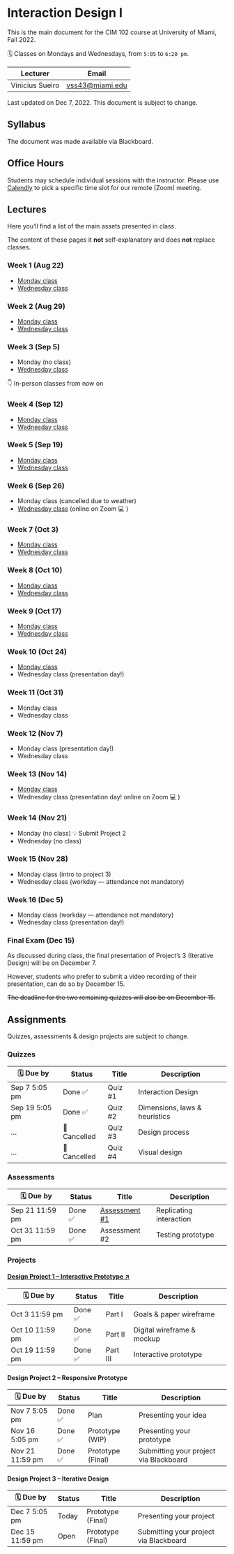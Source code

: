 # Interaction Design I

This is the main document for the CIM 102 course at University of Miami, Fall 2022.

🗓 Classes on Mondays and Wednesdays, from `5:05` to `6:20 pm`.

| Lecturer        | Email           |
| --------------- | --------------- |
| Vinicius Sueiro | vss43@miami.edu |

Last updated on Dec 7, 2022. This document is subject to change.

## Syllabus

The document was made available via Blackboard.

## Office Hours

Students may schedule individual sessions with the instructor. Please use [Calendly](https://calendly.com/viniciussueiro/office-hours) to pick a specific time slot for our remote (Zoom) meeting.

## Lectures

Here you’ll find a list of the main assets presented in class.

The content of these pages it **not** self-explanatory and does **not** replace classes.

### Week 1 (Aug 22)

- [Monday class](Lectures/week1-A)
- [Wednesday class](Lectures/week1-B)

### Week 2 (Aug 29)

- [Monday class](Lectures/week2-A)
- [Wednesday class](Lectures/week2-B)

### Week 3 (Sep 5)

- Monday (no class)
- [Wednesday class](Lectures/week3-B)

👇 In-person classes from now on

### Week 4 (Sep 12)

- [Monday class](Lectures/week4-A)
- [Wednesday class](Lectures/week4-B)

### Week 5 (Sep 19)

- [Monday class](Lectures/week5-A)
- [Wednesday class](Lectures/week5-B)

### Week 6 (Sep 26)

- Monday class (cancelled due to weather)
- [Wednesday class](Lectures/week6-B) (online on Zoom 💻 )

### Week 7 (Oct 3)

- [Monday class](Lectures/week7-A)
- [Wednesday class](Lectures/week7-B)

### Week 8 (Oct 10)

- [Monday class](Lectures/week8-A)
- [Wednesday class](Lectures/week8-B)

### Week 9 (Oct 17)

- [Monday class](Lectures/week9-A)
- [Wednesday class](Lectures/week9-B)

### Week 10 (Oct 24)

- [Monday class](Lectures/week10-A)
- Wednesday class (presentation day!)

### Week 11 (Oct 31)

- Monday class
- Wednesday class

### Week 12 (Nov 7)

- Monday class (presentation day!)
- Wednesday class

### Week 13 (Nov 14)

- [Monday class](Lectures/week13-A)
- Wednesday class (presentation day! online on Zoom 💻 )

### Week 14 (Nov 21)

- Monday (no class) 💡 Submit Project 2
- Wednesday (no class)

### Week 15 (Nov 28)

- Monday class (intro to project 3)
- Wednesday class (workday — attendance not mandatory)

### Week 16 (Dec 5)

- Monday class (workday — attendance not mandatory)
- Wednesday class (presentation day!)

### Final Exam (Dec 15)

As discussed during class, the final presentation of Project’s 3 (Iterative Design) will be on December 7.

However, students who prefer to submit a video recording of their presentation, can do so by December 15.

~~The deadline for the two remaining quizzes will also be on December 15.~~

## Assignments

Quizzes, assessments & design projects are subject to change.

### Quizzes

| 🗓 Due by       | Status       | Title   | Description                   |
| -------------- | ------------ | ------- | ----------------------------- |
| Sep 7 5:05 pm  | Done ✅      | Quiz #1 | Interaction Design            |
| Sep 19 5:05 pm | Done ✅      | Quiz #2 | Dimensions, laws & heuristics |
| …              | 🚫 Cancelled | Quiz #3 | Design process                |
| …              | 🚫 Cancelled | Quiz #4 | Visual design                 |

### Assessments

| 🗓 Due by        | Status  | Title                                         | Description             |
| --------------- | ------- | --------------------------------------------- | ----------------------- |
| Sep 21 11:59 pm | Done ✅ | [Assessment #1](Assignments/assessment-1.pdf) | Replicating interaction |
| Oct 31 11:59 pm | Done ✅ | Assessment #2                                 | Testing prototype       |

### Projects

#### [Design Project 1 – Interactive Prototype ↗](Assignments/design-project-1.pdf)

| 🗓 Due by        | Status  | Title    | Description                |
| --------------- | ------- | -------- | -------------------------- |
| Oct 3 11:59 pm  | Done ✅ | Part I   | Goals & paper wireframe    |
| Oct 10 11:59 pm | Done ✅ | Part II  | Digital wireframe & mockup |
| Oct 19 11:59 pm | Done ✅ | Part III | Interactive prototype      |

#### Design Project 2 – Responsive Prototype

| 🗓 Due by        | Status  | Title             | Description                            |
| --------------- | ------- | ----------------- | -------------------------------------- |
| Nov 7 5:05 pm   | Done ✅ | Plan              | Presenting your idea                   |
| Nov 16 5:05 pm  | Done ✅ | Prototype (WIP)   | Presenting your prototype              |
| Nov 21 11:59 pm | Done ✅ | Prototype (Final) | Submitting your project via Blackboard |

#### Design Project 3 – Iterative Design

| 🗓 Due by        | Status | Title             | Description                            |
| --------------- | ------ | ----------------- | -------------------------------------- |
| Dec 7 5:05 pm   | Today  | Prototype (Final) | Presenting your project                |
| Dec 15 11:59 pm | Open   | Prototype (Final) | Submitting your project via Blackboard |
